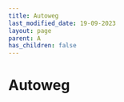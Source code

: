 ```yaml
---
title: Autoweg
last_modified_date: 19-09-2023
layout: page
parent: A
has_children: false
---
```


Autoweg
=======

